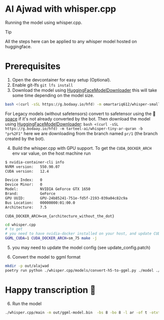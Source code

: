 # Al Ajwad with whisper.cpp

Running the model using whisper.cpp.

> [!TIP]
> All the steps here can be applied to any whisper model hosted on huggingface.


# Prerequisites

1. Open the devcontainer for easy setup (Optional).
2. Enable git-lfs `git lfs install`
3. Download the model using [HuggingFaceModelDownloader](https://github.com/bodaay/HuggingFaceModelDownloader) this will take some time depending on the model size.

```bash
bash <(curl -sSL https://g.bodaay.io/hfd) -m omartariq612/whisper-small-everyayah 
```

For Legacy models (without safetensors) convert to safetensor using the 🤗 [space](https://huggingface.co/spaces/safetensors/convert) if it's not already converted by the bot. Then download the model using [HuggingFaceModelDownloader](https://github.com/bodaay/HuggingFaceModelDownloader): `bash <(curl -sSL https://g.bodaay.io/hfd) -m tarteel-ai/whisper-tiny-ar-quran -b "pr%2F1"` here we are downloading from the branch named `pr/1` (the branch created by the bot).

4. Build the whisper.cpp with GPU support.
To get the `CUDA_DOCKER_ARCH` env var value, on the host machine run

```bash
$ nvidia-container-cli info
NVRM version:   550.90.07
CUDA version:   12.4

Device Index:   0
Device Minor:   0
Model:          NVIDIA GeForce GTX 1650
Brand:          GeForce
GPU UUID:       GPU-24b85241-751e-fd5f-2193-039a04c82c9a
Bus Location:   00000000:01:00.0
Architecture:   7.5
```
`CUDA_DOCKER_ARCH=sm_{architecture_without_the_dot}`
  
```bash
cd whisper.cpp
# to get 
# you need to have nvidia-docker installed on your host, and update CUDA_DOCKER_ARCH to match your GPU architecture
GGML_CUDA=1 CUDA_DOCKER_ARCH=sm_75 make -j 
```

5. you may need to update the model config (see update_config.patch)

6. Convert the model to ggml format
```bash
mkdir -p out/alajwad
poetry run python ./whisper.cpp/models/convert-h5-to-ggml.py ./model ./whisper out/alajwad
```

# Happy transcription 🎉
6. Run the model
```bash
./whisper.cpp/main -m out/ggml-model.bin  -bs 8 -bo 8 -l ar -of t -otxt -nt example.wav
```

